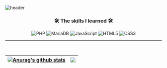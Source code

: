 <!--
**junirii/junirii** is a ✨ _special_ ✨ repository because its `README.md` (this file) appears on your GitHub profile.

Here are some ideas to get you started:

- 🔭 I’m currently working on ...
- 🌱 I’m currently learning ...
- 👯 I’m looking to collaborate on ...
- 🤔 I’m looking for help with ...
- 💬 Ask me about ...
- 📫 How to reach me: ...
- 😄 Pronouns: ...
- ⚡ Fun fact: ...
-->
![header](https://capsule-render.vercel.app/api?type=rounded&color=gradient&height=300&section=header&text=WELCOME%20&fontSize=90&desc=junirii%20GitHub%20&fontAlign=30&descAlign=30&descAlignY=65&animation=twinkling)
<br>

<h3 align="center"><b>🛠 The skills I learned 🛠</b></h3>
<p align="center">
<img alt="PHP" src ="https://img.shields.io/badge/PHP-777BB4.svg?&style=flat-square&logo=PHP&logoColor=white"/>
<img alt="MariaDB" src ="https://img.shields.io/badge/MariaDB-003545.svg?&style=flat-square&logo=MariaDB&logoColor=white"/>
<img alt="JavaScript" src="https://img.shields.io/badge/JavaScript-F7DF1E?style=flat-square&logo=javascript&logoColor=black">
<img alt="HTML5" src="https://img.shields.io/badge/HTML5-E34F26?style=flat-square&logo=html5&logoColor=white">
<img alt="CSS3" src="https://img.shields.io/badge/CSS-1572B6?style=flat-square&logo=css3&logoColor=white">
 </p>

***
 
 <br>

| <a href="https://github.com/anuraghazra/github-readme-stats"><img align="center" src="https://github-readme-stats.vercel.app/api?username=junirii&show_icons=true&include_all_commits=true&theme=flag-india&hide_border=true" alt="Anurag's github stats" /></a> | <a href="https://github.com/anuraghazra/github-readme-stats"><img align="center" src="https://github-readme-stats.vercel.app/api/top-langs/?username=junirii&layout=compact&theme=flag-india&hide_border=true" /></a> |
| ------------- | ------------- |
